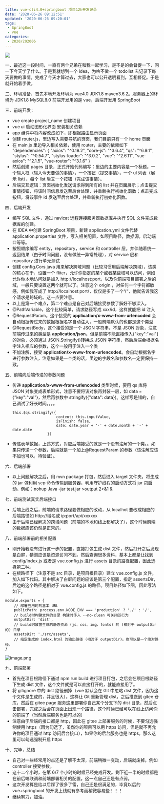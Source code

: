 ```yaml
---
title: vue-cli4.0+springboot 项目12h开发记录
date: '2020-06-26 09:12:51'
updated: '2020-06-26 09:20:01'
tags:
 - SpringBoot
 - vue
categories:
 - 2020/202006
---
```

![](https://img.hacpai.com/bing/20181205.jpg?imageView2/1/w/960/h/540/interlace/1/q/100)

一、最近这一段时间，一直有两个兄弟在和我一起学习，是不是的会督促一下，问一下今天学了什么。于是我就想到一个 idea，为啥不做一个 todolist 去记录下每天要做的事情，完成了今天才算过去，大家也可以公开透明看到，互相督促。于是就开始着手做。

二、环境准备，首先本地开发环境为 vue4.0 JDK1.8 maven3.6.2。服务器上的环境为 JDK1.8 MySQL8.0 前端开发用的是 vue，后端开发用 SpringBoot

三、前端开发：

* vue create project_name 创建项目
* vue ui 启动图形化界面 安装相关依赖
* app 组件中将内容改成如下，即根据路由显示页面
* 创建 router.js，里边写入需要导航的页面，我们目前只有一个 home 页面
* 在 main.js 里边导入相关依赖，使用 router，主要的依赖如下
  "dependencies": {
  "axios": "^0.19.2",
  "core-js": "^3.6.4",
  "qs": "^6.9.1",
  "stylus": "^0.54.7",
  "stylus-loader": "^3.0.2",
  "vue": "^2.6.11",
  "vue-axios": "^2.1.5",
  "vue-router": "^3.1.6"
  }
* 然后创建 pages 目录，正式开始代码编写：里边的主要内容是一个标题，一个输入框（输入今天要做的事情），一个按钮（提交事情），一个 ul 列表（展示 list），每个 list 后又一个按钮（完成该事情）。
* 后端交互逻辑：页面初始化发送请求得到所有的 list 并在页面展示；点击提交事情按钮，将该时间信息发送至后台处理，并重新执行初始化函数；点击完成按钮，将该事件 id 发送至后台处理，并重新执行初始化函数。

四、后端开发

* 编写 SQL 文件，通过 navicat 远程连接服务器数据库并执行 SQL 文件完成数据库的创建。
* 在 IDEA 中创建 SpringBoot 项目，新建 application.yml 文件代替 application.properties 文件，写入相关配置，如项目路径，数据源，启动端口等等。
* 按照顺序编写 entity，repository，service 和 controller 层。并伴随着统一返回结果（由于时间问题，没有做统一异常处理），对 service 层和 repository 进行单元测试
* 创建 config.Cors.java 用来解决跨域问题（比较习惯用后端解决跨域），该类的核心在于，设置一个 fliter，允许你指定的某个或者某些域可以访问，例如允许你本地访问就是加入 http://localhost:port，以及你前端项目部署之后的域，一般只要设置这两个就可以了。注意这个 origin ，对任何一个字符都敏感，例如我写成了 http://localhost:port/，仅仅是多了一个“/“，他就告诉我这个请求是跨域的。这一点要注意。
* 以上是第一个难点，第二个难点是自己对后端接受参数了解好不够深入。
* @PathVariable，这个比较简单，请求路径写成 xxx/id，这样就能把 id 注入
* @RequestParam，这个接受的 **application/x-www-from-urlencoded** 会自动根据传过来的数据根据名字自动注入，一般前端默认的也都是这个类型
* @RequestBody，这个接受的是一个 JSON 字符串，不是 JSON 对象，注意前端传过来的类型是 **application/json**，但是前端不能直接传入{"key":"val"}的对象，必须通过 JSON.Stringify()转换成 JSON 字符串，然后后端会根据名字注入相应的参数，这个一般用于注入一个类
* 不加注解，接受 **application/x-www-from-urlencoded**。会自动根据名字进行参数注入，注意如果是一个类的话，里边的字段名和参数名一定要保持一致。

五、前端向后端传递的参数问题

* 传递 **application/x-www-from-urlencoded** 类型时候，要用 qs 库将 JSON 对象变成表单形式，注意不要将该对象再封装一层，如 data = {"key":"val"}，然后再参数中 stringify({"data": data})。这样写是错的，自己调试了好长时间。。。。

  ```
  this.$qs.stringify({
                      content: this.inputValue,
                      isFinish: false,
                      date: date.year + '-' + date.month + '-' + date.date
                  })
  ```
* 传递表单数据，上述方式，对应后端接受的就是一个没有注解的一个类。。如果只传递一个参数，后端就是一个加上@RequestParam 的参数（该注解应该不加也可以，待验证）。

六、后端部署

* 以上问题解决之后，用 mvn package 打包，然后进入 target 文件夹，将生成的 jar 包利用 scp 命令传输到服务器，利用守护线程的启动方式将 jar 包启动。例如：nohup Java -jar test.jar >output 2>&1 &

七、前端测试真实后端接口

* 后端上线之后，前端的请求路径要做相应的改动，从 localhot 要改成相应的后端路径如 http://域名或 ip:port/api/xxxxxx
* 由于后端已经解决的跨域问题（前端的本地和线上都解决了），这个时候前端的数据应该仍然是正常的。

八、前端部署前的相关配置

* 刚开始我没有进行这一步的配置，直接打包生成 dist 文件，然后打开之后发现是白屏，猜测应该是资源访问不到。然后查询很多资料，基本上都是让找到 config/index.js 或者是 vue.config.js 进行 assets 目录的路径配置，因此选择第二种。
* 在根路径下（注意不是 src 目录，是项目根目录）建立 vue.config.js 文件，加入如下代码。其中解决了白屏问题的应该是第三个配置，指定 assertsDir，后边的这个路径是相对于 vue.config.js 的路径。项目路径如下图，因此写法如下。

```
module.exports = {
    // 部署应用时的基本 URL
    publicPath: process.env.NODE_ENV === 'production' ? './' : '/',
    // build时构建文件的目录 构建时传入 --no-clean 可关闭该行为
    outputDir: 'dist',
    // build时放置生成的静态资源 (js、css、img、fonts) 的 (相对于 outputDir 的) 目录
    assetsDir: './src/assets',
    // 指定生成的 index.html 的输出路径 (相对于 outputDir)。也可以是一个绝对路径。
}
```

![](https://img.hacpai.com/file/2020/03/image-572ab08e.png?imageView2/2/interlace/1/format/webp "image.png")

九、前端部署

* 首先在项目根路径下通过 npm run build 进行项目打包，之后会在项目根路径下生成 dist 文件，这个文件就是可以直接打开的，就能直接用了。
* 将 gitignore 中的 dist 路径删掉（vue 默认会在 Git 中忽略 dist 文件，因为这个文件是生成的，并且很大），这样让 Git 重新管理 dist，之后推送到 gitee 仓库，然后在 gitee page 服务这里部署你自己某个分支下的 dist 目录，然后点击部署，完成之后会在页面上出现一个路径，这个时候已经可以在线上访问你的前端了（当然后端服务也是可以的）
* 注意由于后端的接口都是 http，因此在 gitee 上部署服务的时候，不要勾选强制使用 https（因为勾选了，虽然你的项目可以用 https 访问，但是就不再允许你的项目通过 http 访问后台接口），如果你的后台服务也是 https，那么这里可以勾选强制开启 https

十、完毕，总结

* 自己对一些经常用的点还是了解不太深，前端稍微一变动，后端就废掉，例如 controller 接受参数。
* 这十二个小时，在第 6/7 个小时的时候已经完成开发。剩下近一半的时候都是在前后端联调和前端部署相关的配置。这一点自己还是有点弱。
* 这次开发算是给以后踩了很多了雷，自己还是很满足的，毕竟以后的 vue+springboot 的开发上线就有参考而稍微容易些！！！
* 继续努力，加油。
